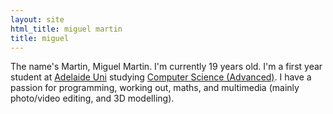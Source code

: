 ```yaml
---
layout: site
html_title: miguel martin
title: miguel
---
```


The name's Martin, Miguel Martin. I'm currently 19 years old. I'm a first year student at [Adelaide Uni](http://www.adelaide.edu.au/) studying [Computer Science (Advanced)](http://www.adelaide.edu.au/degree-finder/2014/bcmsa_bcmpscadv.html). I have a passion for programming, working out, maths, and multimedia (mainly photo/video editing, and 3D modelling).
